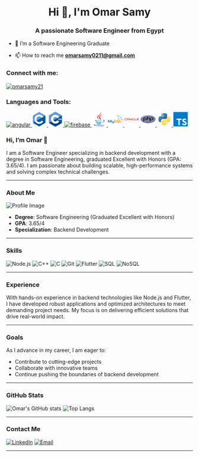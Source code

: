<h1 align="center">Hi 👋, I'm Omar Samy</h1>
<h3 align="center">A passionate Software Engineer from Egypt</h3>

- 🌱 I’m a Software Engineering Graduate

- 📫 How to reach me **omarsamy0211@gmail.com**

<h3 align="left">Connect with me:</h3>
<p align="left">
<a href="https://linkedin.com/in/omarsamy21" target="blank"><img align="center" src="https://raw.githubusercontent.com/rahuldkjain/github-profile-readme-generator/master/src/images/icons/Social/linked-in-alt.svg" alt="omarsamy21" height="30" width="40" /></a>
</p>

<h3 align="left">Languages and Tools:</h3>
<p align="left"> <a href="https://angular.io" target="_blank" rel="noreferrer"> <img src="https://angular.io/assets/images/logos/angular/angular.svg" alt="angular" width="40" height="40"/> </a> <a href="https://www.cprogramming.com/" target="_blank" rel="noreferrer"> <img src="https://raw.githubusercontent.com/devicons/devicon/master/icons/c/c-original.svg" alt="c" width="40" height="40"/> </a> <a href="https://www.w3schools.com/cpp/" target="_blank" rel="noreferrer"> <img src="https://raw.githubusercontent.com/devicons/devicon/master/icons/cplusplus/cplusplus-original.svg" alt="cplusplus" width="40" height="40"/> </a> <a href="https://firebase.google.com/" target="_blank" rel="noreferrer"> <img src="https://www.vectorlogo.zone/logos/firebase/firebase-icon.svg" alt="firebase" width="40" height="40"/> </a> <a href="https://www.java.com" target="_blank" rel="noreferrer"> <img src="https://raw.githubusercontent.com/devicons/devicon/master/icons/java/java-original.svg" alt="java" width="40" height="40"/> </a> <a href="https://www.mysql.com/" target="_blank" rel="noreferrer"> <img src="https://raw.githubusercontent.com/devicons/devicon/master/icons/mysql/mysql-original-wordmark.svg" alt="mysql" width="40" height="40"/> </a> <a href="https://www.oracle.com/" target="_blank" rel="noreferrer"> <img src="https://raw.githubusercontent.com/devicons/devicon/master/icons/oracle/oracle-original.svg" alt="oracle" width="40" height="40"/> </a> <a href="https://www.php.net" target="_blank" rel="noreferrer"> <img src="https://raw.githubusercontent.com/devicons/devicon/master/icons/php/php-original.svg" alt="php" width="40" height="40"/> </a> <a href="https://www.python.org" target="_blank" rel="noreferrer"> <img src="https://raw.githubusercontent.com/devicons/devicon/master/icons/python/python-original.svg" alt="python" width="40" height="40"/> </a> <a href="https://www.typescriptlang.org/" target="_blank" rel="noreferrer"> <img src="https://raw.githubusercontent.com/devicons/devicon/master/icons/typescript/typescript-original.svg" alt="typescript" width="40" height="40"/> </a> </p>




### Hi, I’m Omar 👋

I am a Software Engineer specializing in backend development with a degree in Software Engineering, graduated Excellent with Honors (GPA: 3.65/4). I am passionate about building scalable, high-performance systems and solving complex technical challenges.

---

### About Me
![Profile Image](https://avatars.githubusercontent.com/u/USER_ID?v=4)

- **Degree**: Software Engineering (Graduated Excellent with Honors)
- **GPA**: 3.65/4
- **Specialization**: Backend Development

---

### Skills
![Node.js](https://img.shields.io/badge/Node.js-339933?style=for-the-badge&logo=nodedotjs&logoColor=white)
![C++](https://img.shields.io/badge/C%2B%2B-00599C?style=for-the-badge&logo=c%2B%2B&logoColor=white)
![C](https://img.shields.io/badge/C-00599C?style=for-the-badge&logo=c&logoColor=white)
![Git](https://img.shields.io/badge/Git-F05032?style=for-the-badge&logo=git&logoColor=white)
![Flutter](https://img.shields.io/badge/Flutter-02569B?style=for-the-badge&logo=flutter&logoColor=white)
![SQL](https://img.shields.io/badge/SQL-4479A1?style=for-the-badge&logo=mysql&logoColor=white)
![NoSQL](https://img.shields.io/badge/NoSQL-3C3C3D?style=for-the-badge&logo=nosql&logoColor=white)

---

### Experience
With hands-on experience in backend technologies like Node.js and Flutter, I have developed robust applications and optimized architectures to meet demanding project needs. My focus is on delivering efficient solutions that drive real-world impact.

---

### Goals
As I advance in my career, I am eager to:
- Contribute to cutting-edge projects
- Collaborate with innovative teams
- Continue pushing the boundaries of backend development

---

### GitHub Stats
![Omar's GitHub stats](https://github-readme-stats.vercel.app/api?username=omarSamy212&show_icons=true&theme=radical)
![Top Langs](https://github-readme-stats.vercel.app/api/top-langs/?username=omarSamy212&layout=compact&theme=radical)

---

### Contact Me
[![LinkedIn](https://img.shields.io/badge/LinkedIn-0077B5?style=for-the-badge&logo=linkedin&logoColor=white)](https://www.linkedin.com/in/omarsamy21?utm_source=share&utm_campaign=share_via&utm_content=profile&utm_medium=android_app)
[![Email](https://img.shields.io/badge/Email-D14836?style=for-the-badge&logo=gmail&logoColor=white)](mailto:omarsamy.0211@gmail.com)

---
